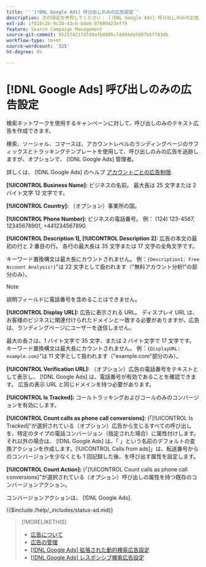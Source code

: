 ```yaml
---
title: '''[!DNL Google Ads] 呼び出しのみの広告設定`'
description: 次の設定を参照してください： [!DNL Google Ads] 呼び出しのみの広告。
exl-id: 1f810c2b-9c30-43c6-bda6-07609423ef79
feature: Search Campaign Management
source-git-commit: 052574217d7ddafb8895c74094da5997b5ff83db
workflow-type: tm+mt
source-wordcount: '325'
ht-degree: 0%

---
```


# [!DNL Google Ads] 呼び出しのみの広告設定

検索ネットワークを使用するキャンペーンに対して、呼び出しのみのテキスト広告を作成できます。

検索、ソーシャル、コマースは、アカウントレベルのランディングページのサフィックスとトラッキングテンプレートを使用して、呼び出しのみの広告を追跡しますが、オプションで、 [!DNL Google Ads] 管理者。

詳しくは、 [!DNL Google Ads] のヘルプ [アカウントごとの広告制限](https://support.google.com/google-ads/answer/6372658?hl=en).

<!-- ## Call-only Ad -->

<!-- hiding section header since there's only one section -->

**[!UICONTROL Business Name]:** ビジネスの名前。 最大長は 25 文字または 2 バイト文字 12 文字です。

**[!UICONTROL Country]:** （オプション）事業所の国。

**[!UICONTROL Phone Number]:** ビジネスの電話番号。 例： (124) 123-4567, 12345678901, +441234567890.

**[!UICONTROL Description 1], [!UICONTROL Description 2]:** 広告の本文の最初の行と 2 番目の行。 各行の最大長は 35 文字または 17 文字の全角文字です。

キーワード置換構文は最大長にカウントされません。 例：`{Description1: Free Account Analysis!}`&quot;は 22 文字として扱われます（&quot;無料アカウント分析\!&quot;の部分のみ）。

>[!NOTE]
>
>説明フィールドに電話番号を含めることはできません。

**[!UICONTROL Display URL]:** 広告に表示される URL。 ディスプレイ URL は、お客様のビジネスに関連付けられたドメインと一致する必要がありますが、広告は、ランディングページにユーザーを送信しません。

最大の長さは、1 バイト文字で 35 文字、または 2 バイト文字で 17 文字です。 キーワード置換構文は最大長にカウントされません。 例：`{DisplayURL: example.com}`&quot;は 11 文字として扱われます（&quot;example.com&quot;部分のみ）。

**[!UICONTROL Verification URL]:** （オプション）広告の電話番号をテキストとして表示し、 [!DNL Google Ads] は、電話番号が有効であることを確認できます。 広告の表示 URL と同じドメインを持つ必要があります。

**[!UICONTROL Is Tracked]:** コールトラッキングおよびコールのみのコンバージョンを有効にします。

**[!UICONTROL Count calls as phone call conversions]:** (「[!UICONTROL Is Tracked]&quot;が選択されている（オプション）広告から生じるすべての呼び出しを、特定のタイプの電話コンバージョン（指定された場合）に属性付けします。 それ以外の場合は、 [!DNL Google Ads] は、「 」という名前のデフォルトの変換アクションを作成します。[!UICONTROL Calls from ads]」は、転送番号からのコンバージョンを少なくとも 1 回記録した後、を呼び出す属性を設定します。

**[!UICONTROL Count Action]:** (「[!UICONTROL Count calls as phone call conversions]&quot;が選択されている（オプション）呼び出しの属性を持つ既存のコンバージョンアクション。

コンバージョンアクションは、 [!DNL Google Ads].

<!-- **[!UICONTROL Status]:** -->

{{$include /help/_includes/status-ad.md}}

>[!MORELIKETHIS]
>
>* [広告について](ad-about.md)
>* [広告の管理](ad-manage.md)
>* [[!DNL Google Ads] 拡張された動的検索広告設定](ad-settings-google-dsa.md)
>* [[!DNL Google Ads] レスポンシブ検索広告設定](ad-settings-google-rsa.md)
